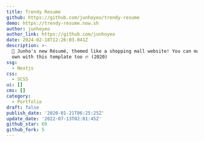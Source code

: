 ```yaml
---
title: Trendy Resume
github: https://github.com/junhoyeo/trendy-resume
demo: https://trendy-resume.now.sh
author: junhoyeo
author_link: https://github.com/junhoyeo
date: 2024-02-18T12:26:03.041Z
description: >-
  👋 Junho's new Résumé, themed like a shopping mall website! You can make your
  own with this template too 🔥 (2020)
ssg:
  - Nextjs
css:
  - SCSS
ui: []
cms: []
category:
  - Portfolio
draft: false
publish_date: '2020-01-21T06:25:25Z'
update_date: '2022-07-13T02:01:45Z'
github_star: 69
github_fork: 5
---
```

